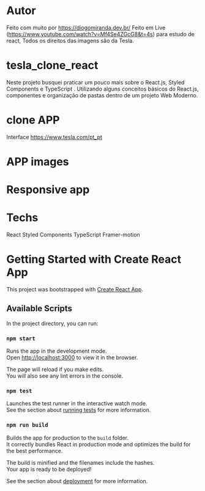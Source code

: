 # Autor
Feito com muito por https://diogomiranda.dev.br/
Feito em Live (https://www.youtube.com/watch?v=Mf4Se4ZGcG8&t=4s) para estudo de react,
Todos os direitos das imagens são da Tesla.

# tesla_clone_react
Neste projeto busquei praticar um pouco mais sobre o React.js, Styled Components e TypeScript .
Utilizando alguns conceitos básicos do React.js, componentes e organização de pastas dentro de um projeto Web Moderno.

# clone APP
Interface https://www.tesla.com/pt_pt

# APP images

# Responsive app

# Techs
 React
 Styled Components
 TypeScript
 Framer-motion

# Getting Started with Create React App

This project was bootstrapped with [Create React App](https://github.com/facebook/create-react-app).

## Available Scripts

In the project directory, you can run:

### `npm start`

Runs the app in the development mode.\
Open [http://localhost:3000](http://localhost:3000) to view it in the browser.

The page will reload if you make edits.\
You will also see any lint errors in the console.

### `npm test`

Launches the test runner in the interactive watch mode.\
See the section about [running tests](https://facebook.github.io/create-react-app/docs/running-tests) for more information.

### `npm run build`

Builds the app for production to the `build` folder.\
It correctly bundles React in production mode and optimizes the build for the best performance.

The build is minified and the filenames include the hashes.\
Your app is ready to be deployed!

See the section about [deployment](https://facebook.github.io/create-react-app/docs/deployment) for more information.
